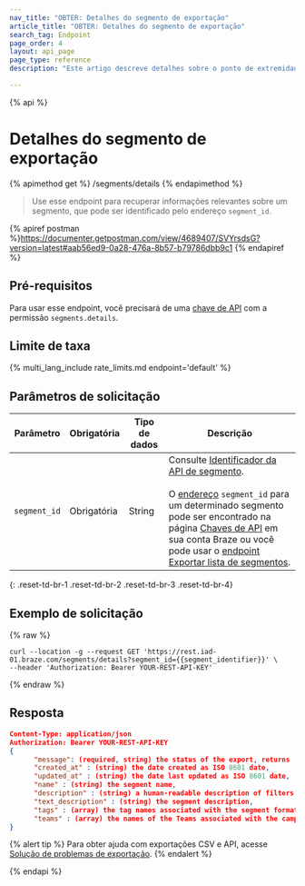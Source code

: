 ```yaml
---
nav_title: "OBTER: Detalhes do segmento de exportação"
article_title: "OBTER: Detalhes do segmento de exportação"
search_tag: Endpoint
page_order: 4
layout: api_page
page_type: reference
description: "Este artigo descreve detalhes sobre o ponto de extremidade do Braze dos detalhes do segmento de exportação."

---
```

{% api %}
# Detalhes do segmento de exportação
{% apimethod get %}
/segments/details
{% endapimethod %}

> Use esse endpoint para recuperar informações relevantes sobre um segmento, que pode ser identificado pelo endereço `segment_id`.

{% apiref postman %}https://documenter.getpostman.com/view/4689407/SVYrsdsG?version=latest#aab56ed9-0a28-476a-8b57-b79786dbb9c1 {% endapiref %}

## Pré-requisitos

Para usar esse endpoint, você precisará de uma [chave de API]({{site.baseurl}}/api/basics#rest-api-key/) com a permissão `segments.details`.

## Limite de taxa

{% multi_lang_include rate_limits.md endpoint='default' %}

## Parâmetros de solicitação

| Parâmetro    | Obrigatória | Tipo de dados | Descrição            |
| ------------ | -------- | --------- | ---------------------- |
| `segment_id` | Obrigatória | String | Consulte [Identificador da API de segmento]({{site.baseurl}}/api/identifier_types/).<br><br> O [endereço]({{site.baseurl}}/api/endpoints/export/segments/get_segment/) `segment_id` para um determinado segmento pode ser encontrado na página [Chaves de API]({{site.baseurl}}/user_guide/administrative/app_settings/api_settings_tab/) em sua conta Braze ou você pode usar o [endpoint Exportar lista de segmentos]({{site.baseurl}}/api/endpoints/export/segments/get_segment/).  |
{: .reset-td-br-1 .reset-td-br-2 .reset-td-br-3  .reset-td-br-4}

## Exemplo de solicitação
{% raw %}
```
curl --location -g --request GET 'https://rest.iad-01.braze.com/segments/details?segment_id={{segment_identifier}}' \
--header 'Authorization: Bearer YOUR-REST-API-KEY'
```
{% endraw %}

## Resposta

```json
Content-Type: application/json
Authorization: Bearer YOUR-REST-API-KEY
{
      "message": (required, string) the status of the export, returns 'success' when completed without errors,
      "created_at" : (string) the date created as ISO 8601 date,
      "updated_at" : (string) the date last updated as ISO 8601 date,
      "name" : (string) the segment name,
      "description" : (string) a human-readable description of filters,
      "text_description" : (string) the segment description, 
      "tags" : (array) the tag names associated with the segment formatted as strings,
      "teams" : (array) the names of the Teams associated with the campaign
}
```

{% alert tip %}
Para obter ajuda com exportações CSV e API, acesse [Solução de problemas de exportação]({{site.baseurl}}/user_guide/data_and_analytics/export_braze_data/export_troubleshooting/).
{% endalert %}

{% endapi %}
